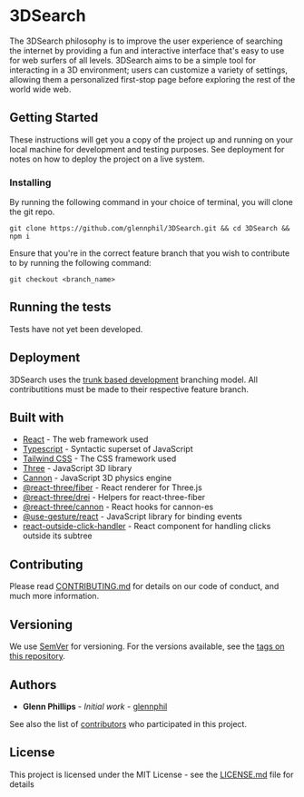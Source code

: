 # 3DSearch

The 3DSearch philosophy is to improve the user experience of searching the internet by providing a fun and interactive interface that's easy to use for web surfers of all levels. 3DSearch aims to be a simple tool for interacting in a 3D environment; users can customize a variety of settings, allowing them a personalized first-stop page before exploring the rest of the world wide web.

## Getting Started

These instructions will get you a copy of the project up and running on your local machine for development and testing purposes. See deployment for notes on how to deploy the project on a live system.

### Installing

By running the following command in your choice of terminal, you will clone the git repo.

```
git clone https://github.com/glennphil/3DSearch.git && cd 3DSearch && npm i
```

Ensure that you're in the correct feature branch that you wish to contribute to by running the following command:

```
git checkout <branch_name>
```

## Running the tests

Tests have not yet been developed.

## Deployment

3DSearch uses the [trunk based development](https://trunkbaseddevelopment.com/) branching model. All contributitions must be made to their respective feature branch.

## Built with

- [React](https://reactjs.org/) - The web framework used
- [Typescript](https://www.npmjs.com/package/typescript) - Syntactic superset of JavaScript
- [Tailwind CSS](https://tailwindcss.com/) - The CSS framework used
- [Three](https://www.npmjs.com/package/three) - JavaScript 3D library
- [Cannon](https://www.npmjs.com/package/cannon) - JavaScript 3D physics engine
- [@react-three/fiber](https://www.npmjs.com/package/@react-three/fiber) - React renderer for Three.js
- [@react-three/drei](https://www.npmjs.com/package/@react-three/drei) - Helpers for react-three-fiber
- [@react-three/cannon](https://www.npmjs.com/package/@react-three/cannon) - React hooks for cannon-es
- [@use-gesture/react](https://www.npmjs.com/package/@use-gesture/react) - JavaScript library for binding events
- [react-outside-click-handler](https://www.npmjs.com/package/react-outside-click-handler) - React component for handling clicks outside its subtree

## Contributing

Please read [CONTRIBUTING.md](CONTRIBUTING.md) for details on our code of conduct, and much more information.

## Versioning

We use [SemVer](http://semver.org/) for versioning. For the versions available, see the [tags on this repository](https://github.com/glennphil/3DSearch/tags).

## Authors

- **Glenn Phillips** - _Initial work_ - [glennphil](https://github.com/glennphil)

See also the list of [contributors](https://github.com/your/project/contributors) who participated in this project.

## License

This project is licensed under the MIT License - see the [LICENSE.md](LICENSE.md) file for details
